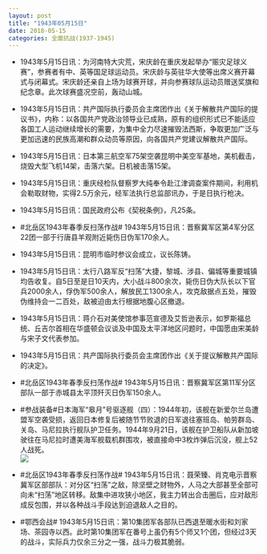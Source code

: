 ```yaml
---
layout: post
title: "1943年05月15日"
date: 2018-05-15
categories: 全面抗战(1937-1945)
---
```


<meta name="referrer" content="no-referrer" />

- 1943年5月15日讯：为河南特大灾荒，宋庆龄在重庆发起举办“赈灾足球义赛”，参赛者有中、英等国足球运动员。宋庆龄与英驻华大使等出席义赛开幕式与闭幕式。宋庆龄还亲自上场为球赛开球，并向参赛球队运动员赠送奖旗和纪念章。此次球赛盛况空前，轰动山城。 

- 1943年5月15日讯：共产国际执行委员会主席团作出《关于解散共产国际的提议书》，内称：以各国共产党政治领导业已成熟，原有的组织形式已不能适应各国工人运动继续增长的需要，为集中全力尽速摧毁法西斯，争取更加广泛与更加迅速的民族高潮和群众动员等原因，向各国共产党建议解散共产国际。 

- 1943年5月15日讯：日本第三航空军75架空袭昆明中美空军基地，美机截击，烧毁大型飞机14架，击落六架。日机被击落15架。 

- 1943年5月15日讯：重庆经检队督察罗大纯奉令赴江津调查案件期间，利用机会勒取财物，实得2.5万余元，经军法执行总监部讯办，于是日执行枪决。 

- 1943年5月15日讯：国民政府公布《契税条例》，凡25条。 

- #北岳区1943年春季反扫荡作战# 1943年5月15日讯：晋察冀军区第4军分区22团一部于行唐县羊观附近毙伤日伪军170余人。 

- 1943年5月15日讯：昆明市临时参议会成立，议长陈铸。 

- 1943年5月15日讯：太行八路军反“扫荡”大捷，黎城、涉县、偏城等重要城镇均告收复。自5日至是日10天内，大小战斗800余次，毙伤日伪大队长以下官兵2000余人，俘伪军500余人，解放民工1300余人，攻克敌据点五处，摧毁伪维持会一二百处，敌被迫由太行根据地腹心区撤退。 

- 1943年5月15日讯：蒋介石对美使馆参事范宣德及艾哲逊表示，如罗斯福总统、丘吉尔首相在华盛顿会议谈及中国及太平洋地区问题时，中国愿由宋美龄与宋子文代表参加。 

- 1943年5月15日讯：共产国际执行委员会主席团作出《关于提议解散共产国际的决定》。 

- #北岳区1943年春季反扫荡作战# 1943年5月15日讯：晋察冀军区第11军分区部队一部于赤城县太平顶歼灭日伪军150余人。 

- #参战装备#日本海军“皋月”号驱逐舰（四）：1944年初，该舰在新爱尔兰岛遭盟军空袭受损，返回日本修复后被随节节败退的日军退往塞班岛、帕劳群岛、关岛、马尼拉执行舰队护卫任务。1944年9月21日，该舰在护卫船队从新加坡驶往在马尼拉时遭美海军舰载机群围攻，被直接命中3枚炸弹后沉没，舰上52人战死。 <br/><img src="https://wx2.sinaimg.cn/large/aca367d8ly1frbsm8szlhj20ct0e976n.jpg" />

- #北岳区1943年春季反扫荡作战# 1943年5月15日讯：聂荣臻、肖克电示晋察冀军区部部队：对分区“扫荡”之敌，除坚壁之财物外，人马之大部甚至全部可向未“扫荡”地区转移。敌集中进攻狭小地区，我主力转出合击圈后，应对敌形成反包围，并以各种战斗手段达到迫退敌人之目的。 

- #鄂西会战# 1943年5月15日讯：第10集团军各部队已西退至暖水街和刘家场、茶园寺以西。此时第10集团军在番号上虽仍有5个师又1个团，但经过3天的战斗，实际兵力仅余三分之一强，战斗力极其脆弱。 

